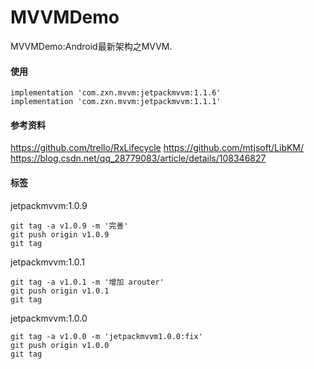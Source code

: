 # MVVMDemo
MVVMDemo:Android最新架构之MVVM.

#### 使用
```
implementation 'com.zxn.mvvm:jetpackmvvm:1.1.6'
implementation 'com.zxn.mvvm:jetpackmvvm:1.1.1'
```

#### 参考资料
https://github.com/trello/RxLifecycle
https://github.com/mtjsoft/LibKM/
https://blog.csdn.net/qq_28779083/article/details/108346827
#### 标签

jetpackmvvm:1.0.9
```
git tag -a v1.0.9 -m '完善'
git push origin v1.0.9
git tag
```

jetpackmvvm:1.0.1
```
git tag -a v1.0.1 -m '增加 arouter'
git push origin v1.0.1
git tag
```

jetpackmvvm:1.0.0
```
git tag -a v1.0.0 -m 'jetpackmvvm1.0.0:fix'
git push origin v1.0.0
git tag
```

